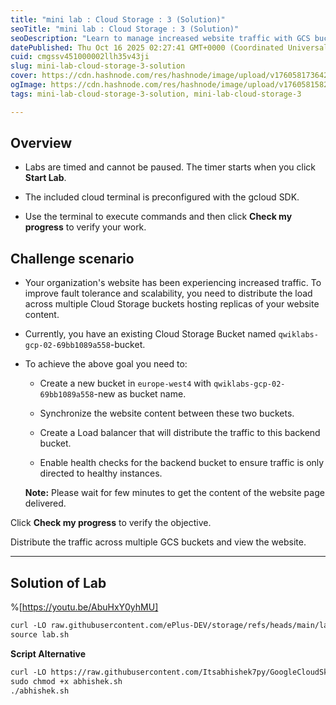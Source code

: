 ```yaml
---
title: "mini lab : Cloud Storage : 3 (Solution)"
seoTitle: "mini lab : Cloud Storage : 3 (Solution)"
seoDescription: "Learn to manage increased website traffic with GCS buckets, create new buckets, synchronize content, and set up a load balancer with health checks"
datePublished: Thu Oct 16 2025 02:27:41 GMT+0000 (Coordinated Universal Time)
cuid: cmgssv451000002llh35v43ji
slug: mini-lab-cloud-storage-3-solution
cover: https://cdn.hashnode.com/res/hashnode/image/upload/v1760581736420/17b89363-b5cc-4156-833c-f57bd8884bae.png
ogImage: https://cdn.hashnode.com/res/hashnode/image/upload/v1760581582632/72f7ce6d-29e8-4d09-a291-62c2d843a30c.png
tags: mini-lab-cloud-storage-3-solution, mini-lab-cloud-storage-3

---
```


## Overview

* Labs are timed and cannot be paused. The timer starts when you click **Start Lab**.
    
* The included cloud terminal is preconfigured with the gcloud SDK.
    
* Use the terminal to execute commands and then click **Check my progress** to verify your work.
    

## Challenge scenario

* Your organization's website has been experiencing increased traffic. To improve fault tolerance and scalability, you need to distribute the load across multiple Cloud Storage buckets hosting replicas of your website content.
    
* Currently, you have an existing Cloud Storage Bucket named `qwiklabs-gcp-02-69bb1089a558`\-bucket.
    
* To achieve the above goal you need to:
    
    * Create a new bucket in `europe-west4` with `qwiklabs-gcp-02-69bb1089a558`\-new as bucket name.
        
    * Synchronize the website content between these two buckets.
        
    * Create a Load balancer that will distribute the traffic to this backend bucket.
        
    * Enable health checks for the backend bucket to ensure traffic is only directed to healthy instances.
        
    
    **Note:** Please wait for few minutes to get the content of the website page delivered.
    

Click **Check my progress** to verify the objective.

Distribute the traffic across multiple GCS buckets and view the website.

---

## Solution of Lab

%[https://youtu.be/AbuHxY0yhMU]

```apache
curl -LO raw.githubusercontent.com/ePlus-DEV/storage/refs/heads/main/labs/mini%20lab%20:%20Cloud%20Storage%20:%203/lab.sh
source lab.sh
```

**Script Alternative**

```apache
curl -LO https://raw.githubusercontent.com/Itsabhishek7py/GoogleCloudSkillsboost/refs/heads/main/minilab/mincs3/abhishek.sh
sudo chmod +x abhishek.sh
./abhishek.sh
```